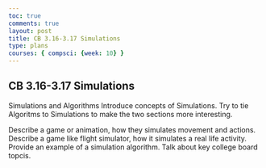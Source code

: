 ```yaml
---
toc: true
comments: true
layout: post
title: CB 3.16-3.17 Simulations
type: plans
courses: { compsci: {week: 10} }
---
```


## CB 3.16-3.17 Simulations 

Simulations and Algorithms
Introduce concepts of Simulations. Try to tie Algoritms to Simulations to make the two sections more interesting.

Describe a game or animation, how they simulates movement and actions.
Describe a game like flight simulator, how it simulates a real life activity.
Provide an example of a simulation algorithm.
Talk about key college board topcis.